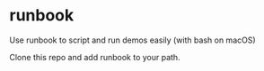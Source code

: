 # runbook
Use runbook to script and run demos easily (with bash on macOS)  

Clone this repo and add runbook to your path.
